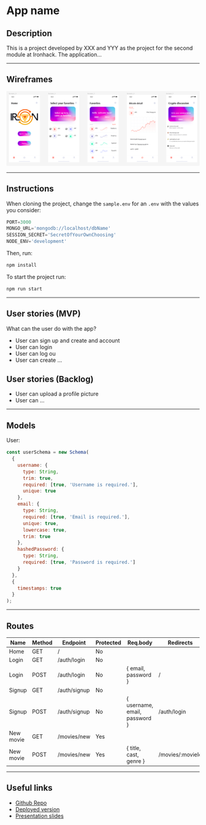 # App name

## Description

This is a project developed by XXX and YYY as the project for the second module at Ironhack. The application...

---

## Wireframes
![](docs/IronPictureFigma.png)

---

## Instructions

When cloning the project, change the <code>sample.env</code> for an <code>.env</code> with the values you consider:
```js
PORT=3000
MONGO_URL='mongodb://localhost/dbName'
SESSION_SECRET='SecretOfYourOwnChoosing'
NODE_ENV='development'
```
Then, run:
```bash
npm install
```
To start the project run:
```bash
npm run start
```

---

## User stories (MVP)

What can the user do with the app?
- User can sign up and create and account
- User can login
- User can log ou
- User can create ...

## User stories (Backlog)

- User can upload a profile picture
- User can ...

---

## Models



User:

```js
const userSchema = new Schema(
  {
    username: {
      type: String,
      trim: true,
      required: [true, 'Username is required.'],
      unique: true
    },
    email: {
      type: String,
      required: [true, 'Email is required.'],
      unique: true,
      lowercase: true,
      trim: true
    },
    hashedPassword: {
      type: String,
      required: [true, 'Password is required.']
    }
  },
  {
    timestamps: true
  }
);
```

---

## Routes

| Name  | Method | Endpoint    | Protected | Req.body            | Redirects |
|-------|--------|-------------|------|---------------------|-----------|
| Home  | GET   | /           | No   |                     |           |
| Login | GET    | /auth/login | No |                      |           |
| Login | POST | /auth/login   | No | { email, password }  | /         |
| Signup | GET    | /auth/signup | No |                      |           |
| Signup | POST | /auth/signup   | No | { username, email, password }  | /auth/login  |
| New movie  | GET    | /movies/new | Yes |                      |           |
| New movie | POST | /movies/new   | Yes | { title, cast, genre }  | /movies/:movieId   |

---

## Useful links

- [Github Repo](https://github.com/alebausa/module2-boilerplate)
- [Deployed version]()
- [Presentation slides](https://www.slides.com)



